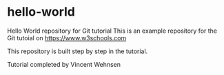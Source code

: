 # hello-world
Hello World repository for Git tutorial
This is an example repository for the Git tutoial on https://www.w3schools.com

This repository is built step by step in the tutorial.

Tutorial completed by Vincent Wehnsen